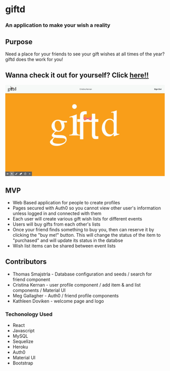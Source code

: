 # giftd

### An application to make your wish a reality

## Purpose

Need a place for your friends to see your gift wishes at all times of the year? giftd does the work for you!


## Wanna check it out for yourself? Click [here!!](https://giftd-app.herokuapp.com)
![giftd](client/src/giftd.gif)

## MVP

* Web Based application for people to create profiles
* Pages secured with Auth0 so you cannot view other user's information unless logged in and connected with them
* Each user will create various gift wish lists for different events
* Users will buy gifts from each other's lists
* Once your friend finds something to buy you, then can reserve it by clicking the "buy me!" button. This will change the status of the item to "purchased" and will update its status in the databse
* Wish list items can be shared between event lists


## Contributors

* Thomas Smajstrla - Database configuration and seeds / search for friend component
* Cristina Kernan - user profile component / add item & and list components / Material UI
* Meg Gallagher - Auth0 / friend profile components 
* Kathleen Doviken - welcome page and logo

### Techonology Used

* React
* Javascript
* MySQL
* Sequelize
* Heroku
* Auth0
* Material UI
* Bootstrap
